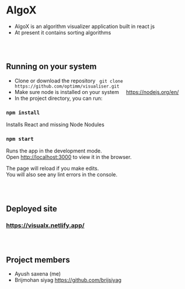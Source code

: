 # AlgoX

- AlgoX is an algorithm visualizer application built in react js 
- At present it contains sorting algorithms
### &nbsp;
## Running on your system
- Clone or download the repository 
``` git clone https://github.com/optimm/visualiser.git```
- Make sure node is installed on your system &nbsp;&nbsp;&nbsp; https://nodejs.org/en/
- In the project directory, you can run:
### `npm install`

Installs React and missing Node Nodules

### `npm start`

Runs the app in the development mode.\
Open [http://localhost:3000](http://localhost:3000) to view it in the browser.

The page will reload if you make edits.\
You will also see any lint errors in the console.

### &nbsp;
## Deployed site

### https://visualx.netlify.app/
### &nbsp;
## Project members
- Ayush saxena (me)
- Brijmohan siyag  https://github.com/brijsiyag
